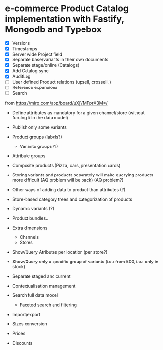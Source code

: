 # e-commerce Product Catalog implementation with Fastify, Mongodb and Typebox

- [X] Versions
- [X] Timestamps
- [X] Server wide Project field
- [X] Separate base/variants in their own documents
- [X] Separate stage/online (Catalogs)
- [X] Add Catalog sync
- [X] AuditLog
- [ ] User defined Product relations (upsell, crossell..)
- [ ] Reference expansions
- [ ] Search

from https://miro.com/app/board/uXjVMFprX3M=/

- Define attributes as mandatory for a given channel/store (without forcing it in the data model)
- Publish only some variants
- Product groups (labels?)
  - Variants groups (?)
- Attribute groups
- Composite products (Pizza, cars, presentation cards)
- Storing variants and products separately will make querying products more difficult (AQ problem will be back) (AQ problem?)
- Other ways of adding data to product than attributes (?)
- Store-based category trees and categorization of products
- Dynamic variants (?)
- Product bundles..
- Extra dimensions
  - Channels
  - Stores
- Show/Query Atributes per location (per store?)
- Show/Query only a specific group of variants (i.e.: from 500, i.e.: only in stock)
- Separate staged and current
- Contextualisation management

- Search full data model
  - Faceted search and filtering
- Import/export
- Sizes conversion
- Prices
- Discounts
